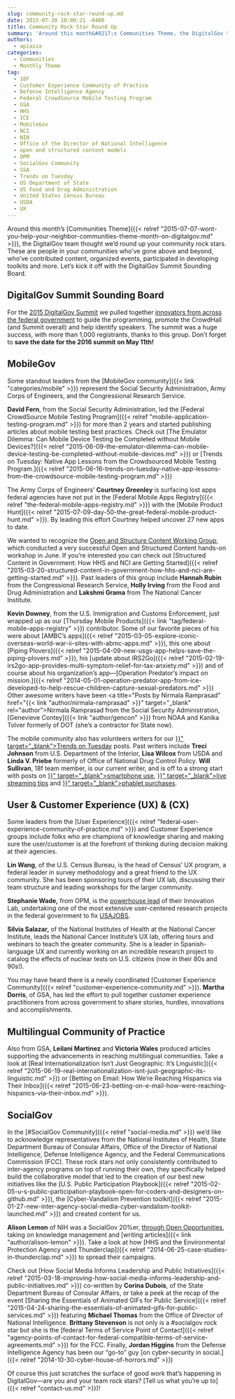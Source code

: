 ```yaml
---
slug: community-rock-star-round-up.md
date: 2015-07-30 10:00:21 -0400
title: Community Rock Star Round Up
summary: 'Around this month&#8217;s Communities Theme, the DigitalGov team thought we&rsquo;d round up your community rock stars. These are people in your communities who&rsquo;ve gone above and beyond, who&rsquo;ve contributed content, organized events, participated in developing toolkits and more. Let&rsquo;s kick it off with the DigitalGov Summit Sounding Board. DigitalGov Summit Sounding Board For the 2015 DigitalGov Summit we pulled'
authors:
  - apiazza
categories:
  - Communities
  - Monthly Theme
tag:
  - 18F
  - Customer Experience Community of Practice
  - Defense Intelligence Agency
  - Federal CrowdSource Mobile Testing Program
  - GSA
  - HHS
  - ICE
  - MobileGov
  - NCI
  - NIH
  - Office of the Director of National Intelligence
  - open and structured content models
  - OPM
  - SocialGov Community
  - SSA
  - Trends on Tuesday
  - US Department of State
  - US Food and Drug Administration
  - United States Census Bureau
  - USDA
  - UX
---
```


Around this month&#8217;s [Communities Theme]({{< relref "2015-07-07-wont-you-help-your-neighbor-communities-theme-month-on-digitalgov.md" >}}), the DigitalGov team thought we’d round up your community rock stars. These are people in your communities who’ve gone above and beyond, who’ve contributed content, organized events, participated in developing toolkits and more. Let’s kick it off with the DigitalGov Summit Sounding Board.

## DigitalGov Summit Sounding Board

For the [2015 DigitalGov Summit](https://summit.WHATEVER) we pulled together [innovators from across the federal government](https://summit.digitalgov.gov/summit-sounding-board/) to guide the programming, promote the CrowdHall (and Summit overall) and help identify speakers. The summit was a huge success, with more than 1,000 registrants, thanks to this group. Don&#8217;t forget to **save the date for the 2016 summit on May 11th!**

## MobileGov

Some standout leaders from the [MobileGov community]({{< link "categories/mobile" >}}) represent the Social Security Administration, Army Corps of Engineers, and the Congressional Research Service.

**David Fern**, from the Social Security Administration, led the [Federal CrowdSource Mobile Testing Program]({{< relref "mobile-application-testing-program.md" >}}) for more than 2 years and started publishing articles about mobile testing best practices. Check out [The Emulator Dilemma: Can Mobile Device Testing be Completed without Mobile Devices?]({{< relref "2015-06-09-the-emulator-dilemma-can-mobile-device-testing-be-completed-without-mobile-devices.md" >}}) or [Trends on Tuesday: Native App Lessons from the Crowdsourced Mobile Testing Program.]({{< relref "2015-06-16-trends-on-tuesday-native-app-lessons-from-the-crowdsource-mobile-testing-program.md" >}})

The Army Corps of Engineers’ **Courtney Greenley** is surfacing lost apps federal agencies have not put in the [Federal Mobile Apps Registry]({{< relref "the-federal-mobile-apps-registry.md" >}}) with the [Mobile Product Hunt]({{< relref "2015-07-09-day-50-the-great-federal-mobile-product-hunt.md" >}}). By leading this effort Courtney helped uncover 27 new apps to date.

We wanted to recognize the [Open and Structure Content Working Group](http://gsa.github.io/Open-And-Structured-Content-Models/), which conducted a very successful Open and Structured Content hands-on workshop in June. If you&#8217;re interested you can check out [Structured Content in Government: How HHS and NCI are Getting Started]({{< relref "2015-03-20-structured-content-in-government-how-hhs-and-nci-are-getting-started.md" >}}). Past leaders of this group include **Hannah Rubin** from the Congressional Research Service, **Holly Irving** from the Food and Drug Administration and **Lakshmi Grama** from The National Cancer Institute.

**Kevin Downey**, from the U.S. Immigration and Customs Enforcement, just wrapped up as our [Thursday Mobile Products]({{< link "tag/federal-mobile-apps-registry" >}}) contributor. Some of our favorite pieces of his were about [AMBC&#8217;s apps]({{< relref "2015-03-05-explore-iconic-overseas-world-war-ii-sites-with-abmc-apps.md" >}}), this one about [Piping Plovers]({{< relref "2015-04-09-new-usgs-app-helps-save-the-piping-plovers.md" >}}), his [update about IRS2Go]({{< relref "2015-02-19-irs2go-app-provides-multi-symptom-relief-for-tax-anxiety.md" >}}) and of course about his organization&#8217;s app—[Operation Predator&#8217;s impact on mission.]({{< relref "2014-05-01-operation-predator-app-from-ice-developed-to-help-rescue-children-capture-sexual-predators.md" >}}) Other awesome writers have been <a title="Posts by Nirmala Ramprasad" href="{{< link "author/nirmala-ramprasad" >}}" target="_blank" rel="author">Nirmala Ramprasad</a> from the Social Security Administration, [Genevieve Contey]({{< link "author/gencon" >}}) from NOAA and Kanika Tolver formerly of DOT (she&#8217;s a contractor for State now).

<div class="gmail_default">
  <p>
    The mobile community also has volunteers writers for our <a href="{{< link "tag/trends-on-tuesday" >}}" target="_blank">Trends on Tuesday</a> posts. Past writers include <strong>Treci Johnson</strong> from U.S. Department of the Interior, <strong>Lisa Wilcox</strong> from USDA and <strong>Linda V. Priebe</strong> formerly of Office of National Drug Control Policy. <strong>Will Sullivan</strong>, 18f team member, is our current writer, and is off to a strong start with posts on <a href="{{< relref "2015-04-07-trends-on-tuesday-40-of-americans-use-smartphones-to-find-government-information.md" >}}" target="_blank">smartphone use</a>, <a href="{{< relref "2015-04-14-trends-on-tuesday-10-tips-for-mobile-live-streaming.md" >}}" target="_blank">live streaming tips</a> and <a href="{{< relref "2015-05-12-trends-on-tuesday-consumer-purchases-and-usage-of-tablets-shrink-as-phablets-grow.md" >}}" target="_blank">phablet purchases</a>.
  </p>
</div>

## User & Customer Experience (UX) & (CX)

Some leaders from the [User Experience]({{< relref "federal-user-experience-community-of-practice.md" >}}) and Customer Experience groups include folks who are champions of knowledge sharing and making sure the user/customer is at the forefront of thinking during decision making at their agencies.

**Lin Wang**, of the U.S. Census Bureau, is the head of Census’ UX program, a federal leader in survey methodology and a great friend to the UX community. She has been sponsoring tours of their UX lab, discussing their team structure and leading workshops for the larger community.

**Stephanie Wade,** from OPM, is the [powerhouse lead](https://summit.digitalgov.gov/speakers/#Wade) of their Innovation Lab, undertaking one of the most extensive user-centered research projects in the federal government to fix [USAJOBS](https://www.usajobs.gov/).

**Silvia Salazar,** of the National Institutes of Health at the National Cancer Institute, leads the National Cancer Institute&#8217;s UX lab, offering tours and webinars to teach the greater community. She is a leader in Spanish-language UX and currently working on an incredible research project to catalog the effects of nuclear tests on U.S. citizens (now in their 80s and 90s!).

You may have heard there is a newly coordinated [Customer Experience Community]({{< relref "customer-experience-community.md" >}}). **Martha Dorris**, of GSA, has led the effort to pull together customer experience practitioners from across government to share stories, hurdles, innovations and accomplishments.

## Multilingual Community of Practice

Also from GSA, **Leilani Martinez** and **Victoria Wales** produced articles supporting the advancements in reaching multilingual communities. Take a look at [Real Internationalization Isn&#8217;t Just Geographic: It&#8217;s Linguistic]({{< relref "2015-06-19-real-internationalization-isnt-just-geographic-its-linguistic.md" >}}) or [Betting on Email: How We&#8217;re Reaching Hispanics via Their Inbox]({{< relref "2015-06-23-betting-on-e-mail-how-were-reaching-hispanics-via-their-inbox.md" >}}).

## SocialGov

In the [#SocialGov Community]({{< relref "social-media.md" >}}) we’d like to acknowledge representatives from the National Institutes of Health, State Department Bureau of Consular Affairs, Office of the Director of National Intelligence, Defense Intelligence Agency, and the Federal Communications Commission (FCC). These rock stars not only consistently contributed to inter-agency programs on top of running their own, they specifically helped build the collaborative model that led to the creation of our best new initiatives like the [U.S. Public Participation Playbook]({{< relref "2015-02-05-u-s-public-participation-playbook-open-for-coders-and-designers-on-github.md" >}}), the [Cyber-Vandalism Prevention toolkit]({{< relref "2015-01-27-new-inter-agency-social-media-cyber-vandalism-toolkit-launched.md" >}}) and created content for us.

**Alison Lemon** of NIH was a SocialGov 20%er, [through Open Opportunities](https://openopps.digitalgov.gov/tasks), taking on knowledge management and [writing articles]({{< link "author/alison-lemon" >}}). Take a look at how [HHS and the Environmental Protection Agency used Thunderclap]({{< relref "2014-06-25-case-studies-in-thunderclap.md" >}}) to spread their campaigns.

Check out [How Social Media Informs Leadership and Public Initiatives]({{< relref "2015-03-18-improving-how-social-media-informs-leadership-and-public-initiatives.md" >}}) co-written by **Corina Dubois**, of the State Department Bureau of Consular Affairs, or take a peek at the recap of the event [Sharing the Essentials of Animated GIFs for Public Service]({{< relref "2015-04-24-sharing-the-essentials-of-animated-gifs-for-public-services.md" >}}) featuring **Michael Thomas** from the Office of Director of National Intelligence. **Brittany Stevenson** is not only is a #socialgov rock star but she is the [federal Terms of Service Point of Contact]({{< relref "agency-points-of-contact-for-federal-compatible-terms-of-service-agreements.md" >}}) for the FCC. Finally, **Jordan Higgins** from the Defense Intelligence Agency has been our &#8220;go-to&#8221; guy [on cyber-security in social.]({{< relref "2014-10-30-cyber-house-of-horrors.md" >}})

Of course this just scratches the surface of good work that’s happening in DigitalGov—are you and your team rock stars? [Tell us what you’re up to]({{< relref "contact-us.md" >}})!
